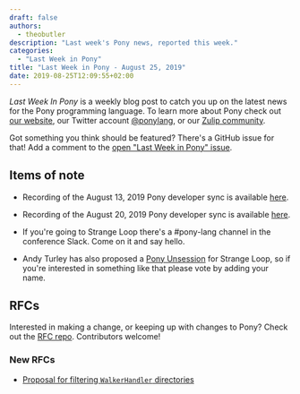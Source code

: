 ```yaml
---
draft: false
authors:
  - theobutler
description: "Last week's Pony news, reported this week."
categories:
  - "Last Week in Pony"
title: "Last Week in Pony - August 25, 2019"
date: 2019-08-25T12:09:55+02:00
---
```

_Last Week In Pony_ is a weekly blog post to catch you up on the latest news for the Pony programming language. To learn more about Pony check out [our website](https://ponylang.io), our Twitter account [@ponylang](https://twitter.com/ponylang), or our [Zulip community](https://ponylang.zulipchat.com).

Got something you think should be featured? There's a GitHub issue for that! Add a comment to the [open "Last Week in Pony" issue](https://github.com/ponylang/ponylang.github.io/issues?q=is%3Aissue+is%3Aopen+label%3Alast-week-in-pony).
<!-- more -->

## Items of note

- Recording of the August 13, 2019 Pony developer sync is available [here](https://sync-recordings.ponylang.io/r/2019_08_13.m4a).

- Recording of the August 20, 2019 Pony developer sync is available [here](https://sync-recordings.ponylang.io/r/2019_08_20.m4a).

- If you're going to Strange Loop there's a #pony-lang channel in the conference Slack. Come on it and say hello.

- Andy Turley has also proposed a [Pony Unsession](https://github.com/strangeloop/StrangeLoop2019/wiki/Unsessions#getting-in-the-saddle-with-the-pony-programming-language) for Strange Loop, so if you're interested in something like that please vote by adding your name.

## RFCs

Interested in making a change, or keeping up with changes to Pony? Check out the [RFC repo](https://github.com/ponylang/rfcs). Contributors welcome!

### New RFCs

- [Proposal for filtering `WalkerHandler` directories](https://github.com/ponylang/rfcs/pull/154)
